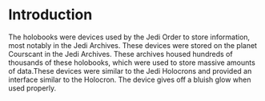 # Introduction
The holobooks were devices used by the Jedi Order to store information, most notably in the Jedi Archives.
These devices were stored on the planet Courscant in the Jedi Archives.
These archives housed hundreds of thousands of these holobooks, which were used to store massive amounts of data.These devices were similar to the Jedi Holocrons and provided an interface similar to the Holocron.
The device gives off a bluish glow when used properly.
